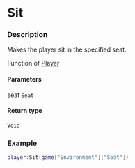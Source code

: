 # Sit
### Description
Makes the player sit in the specified seat.

Function of [Player](/classes/Player/)

#### Parameters
seat `Seat`

#### Return type
`Void`

### Example
```lua
player:Sit(game["Environment"]["Seat"])
```
